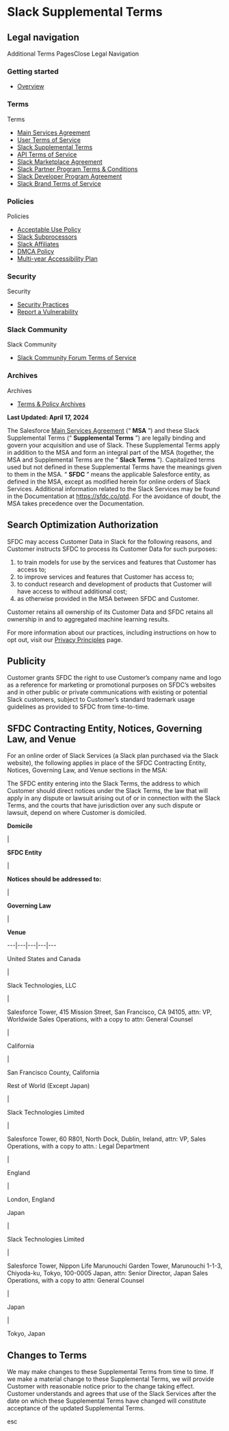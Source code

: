 # Slack Supplemental Terms

## Legal navigation

Additional  Terms  PagesClose Legal Navigation

### Getting started

  * [Overview](https://slack.com/policies)

### Terms

Terms

  * [Main Services Agreement](https://slack.com/main-services-agreement)
  * [User Terms of Service](https://slack.com/terms-of-service/user)
  * [Slack Supplemental Terms](/slack-supplemental-terms)
  * [API Terms of Service](https://slack.com/terms-of-service/api)
  * [Slack Marketplace Agreement](https://slack.com/terms-of-service/app-directory)
  * [Slack Partner Program Terms & Conditions](https://slack.com/terms-of-service/partners)
  * [Slack Developer Program Agreement](https://slack.com/terms-of-service/slack-developer-program)
  * [Slack Brand Terms of Service](https://slack.com/terms-of-service/slack-brand)

### Policies

Policies

  * [Acceptable Use Policy](https://slack.com/acceptable-use-policy)
  * [Slack Subprocessors](/slack-subprocessors)
  * [Slack Affiliates](https://slack.com/affiliates)
  * [DMCA Policy](https://www.salesforce.com/company/legal/intellectual/)
  * [Multi-year Accessibility Plan](https://slack.com/accessibility-plan)

### Security

Security

  * [Security Practices](https://slack.com/security-practices)
  * [Report a Vulnerability](https://slack.com/report-vulnerability)

### Slack Community

Slack Community

  * [Slack Community Forum Terms of Service](https://slack.com/terms-of-service/community)

### Archives

Archives

  * [Terms & Policy Archives](https://slack.com/policy-archives)

 **Last Updated: April 17, 2024**

The Salesforce [Main Services Agreement](/main-services-agreement) (“ **MSA**
”) and these Slack Supplemental Terms (“ **Supplemental Terms** ”) are legally
binding and govern your acquisition and use of Slack. These Supplemental Terms
apply in addition to the MSA and form an integral part of the MSA (together,
the MSA and Supplemental Terms are the “ **Slack Terms** ”). Capitalized terms
used but not defined in these Supplemental Terms have the meanings given to
them in the MSA. “ **SFDC** ” means the applicable Salesforce entity, as
defined in the MSA, except as modified herein for online orders of Slack
Services. Additional information related to the Slack Services may be found in
the Documentation at <https://sfdc.co/ptd>. For the avoidance of doubt, the
MSA takes precedence over the Documentation.

## Search Optimization Authorization

SFDC may access Customer Data in Slack for the following reasons, and Customer
instructs SFDC to process its Customer Data for such purposes:

  1. to train models for use by the services and features that Customer has access to;
  2. to improve services and features that Customer has access to;
  3. to conduct research and development of products that Customer will have access to without additional cost;
  4. as otherwise provided in the MSA between SFDC and Customer.

Customer retains all ownership of its Customer Data and SFDC retains all
ownership in and to aggregated machine learning results.

For more information about our practices, including instructions on how to opt
out, visit our [Privacy Principles](/trust/data-management/privacy-principles)
page.

## Publicity

Customer grants SFDC the right to use Customer’s company name and logo as a
reference for marketing or promotional purposes on SFDC’s websites and in
other public or private communications with existing or potential Slack
customers, subject to Customer’s standard trademark usage guidelines as
provided to SFDC from time-to-time.

## SFDC Contracting Entity, Notices, Governing Law, and Venue

For an online order of Slack Services (a Slack plan purchased via the Slack
website), the following applies in place of the SFDC Contracting Entity,
Notices, Governing Law, and Venue sections in the MSA:

The SFDC entity entering into the Slack Terms, the address to which Customer
should direct notices under the Slack Terms, the law that will apply in any
dispute or lawsuit arising out of or in connection with the Slack Terms, and
the courts that have jurisdiction over any such dispute or lawsuit, depend on
where Customer is domiciled.

 **Domicile**

|

 **SFDC Entity**

|

 **Notices should be addressed to:**

|

 **Governing Law**

|

 **Venue**  
  
---|---|---|---|---  
  
United States and Canada

|

Slack Technologies, LLC

|

Salesforce Tower, 415 Mission Street, San Francisco, CA 94105, attn: VP,
Worldwide Sales Operations, with a copy to attn: General Counsel

|

California

|

San Francisco County, California  
  
Rest of World (Except Japan)

|

Slack Technologies Limited

|

Salesforce Tower, 60 R801, North Dock, Dublin, Ireland, attn: VP, Sales
Operations, with a copy to attn.: Legal Department

|

England

|

London, England  
  
Japan

|

Slack Technologies Limited

|

Salesforce Tower, Nippon Life Marunouchi Garden Tower, Marunouchi 1-1-3,
Chiyoda-ku, Tokyo, 100-0005 Japan, attn: Senior Director, Japan Sales
Operations, with a copy to attn: General Counsel

|

Japan

|

Tokyo, Japan  
  
## Changes to Terms

We may make changes to these Supplemental Terms from time to time. If we make
a material change to these Supplemental Terms, we will provide Customer with
reasonable notice prior to the change taking effect. Customer understands and
agrees that use of the Slack Services after the date on which these
Supplemental Terms have changed will constitute acceptance of the updated
Supplemental Terms.

esc

